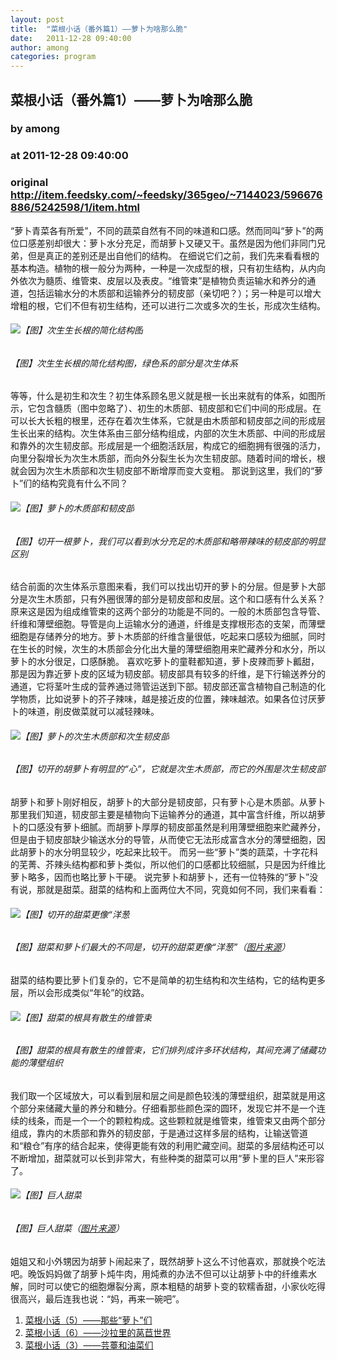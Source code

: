 ```yaml
---
layout: post
title:  "菜根小话（番外篇1）——萝卜为啥那么脆"
date:   2011-12-28 09:40:00
author: among
categories: program
---
```


## 菜根小话（番外篇1）——萝卜为啥那么脆
### by among
### at 2011-12-28 09:40:00
### original <http://item.feedsky.com/~feedsky/365geo/~7144023/596676886/5242598/1/item.html>

<p>“萝卜青菜各有所爱”，不同的蔬菜自然有不同的味道和口感。然而同叫“萝卜”的两位口感差别却很大：萝卜水分充足，而胡萝卜又硬又干。虽然是因为他们非同门兄弟，但是真正的差别还是出自他们的结构。 在细说它们之前，我们先来看看根的基本构造。植物的根一般分为两种，一种是一次成型的根，只有初生结构，从内向外依次为髓质、维管束、皮层以及表皮。“维管束”是植物负责运输水和养分的通道，包括运输水分的木质部和运输养分的韧皮部（亲切吧？）；另一种是可以增大增粗的根，它们不但有初生结构，还可以进行二次或多次的生长，形成次生结构。 </p>
<p> <span></span>
</p>
<h6><img title="【图】次生生长根的简化结构图" alt="【图】次生生长根的简化结构图" src="http://pic.yupoo.com/bowuxue_v/BBkmV1CV/13Zltf.jpg"></h6>
<h6>【图】次生生长根的简化结构图，绿色系的部分是次生体系</h6>
<p>等等，什么是初生和次生？初生体系顾名思义就是根一长出来就有的体系，如图所示，它包含髓质（图中忽略了）、初生的木质部、韧皮部和它们中间的形成层。在可以长大长粗的根里，还存在着次生体系，它就是由木质部和韧皮部之间的形成层生长出来的结构。次生体系由三部分结构组成，内部的次生木质部、中间的形成层和靠外的次生韧皮部。形成层是一个细胞活跃层，构成它的细胞拥有很强的活力，向里分裂增长为次生木质部，而向外分裂生长为次生韧皮部。随着时间的增长，根就会因为次生木质部和次生韧皮部不断增厚而变大变粗。 那说到这里，我们的“萝卜”们的结构究竟有什么不同？ </p>
<h6><img title="【图】萝卜的木质部和韧皮部" alt="【图】萝卜的木质部和韧皮部" src="http://pic.yupoo.com/bowuxue_v/BBkmVdjW/iA0R5.jpg"></h6>
<h6>【图】切开一根萝卜，我们可以看到水分充足的木质部和略带辣味的韧皮部的明显区别</h6>
<p>结合前面的次生体系示意图来看，我们可以找出切开的萝卜的分层。但是萝卜大部分是次生木质部，只有外圈很薄的部分是韧皮部和皮层。这个和口感有什么关系？原来这是因为组成维管束的这两个部分的功能是不同的。一般的木质部包含导管、纤维和薄壁细胞。导管是向上运输水分的通道，纤维是支撑根形态的支架，而薄壁细胞是存储养分的地方。萝卜木质部的纤维含量很低，吃起来口感较为细腻，同时在生长的时候，次生的木质部会分化出大量的薄壁细胞用来贮藏养分和水分，所以萝卜的水分很足，口感酥脆。 喜欢吃萝卜的童鞋都知道，萝卜皮辣而萝卜瓤甜，那是因为靠近萝卜皮的区域为韧皮部。韧皮部具有较多的纤维，是下行输送养分的通道，它将茎叶生成的营养通过筛管运送到下部。韧皮部还富含植物自己制造的化学物质，比如说萝卜的芥子辣味，越是接近皮的位置，辣味越浓。如果各位讨厌萝卜的味道，削皮做菜就可以减轻辣味。 </p>
<h6><img title="【图】萝卜的次生木质部和次生韧皮部" alt="【图】萝卜的次生木质部和次生韧皮部" src="http://pic.yupoo.com/bowuxue_v/BBkmWjfy/9EsB9.jpg"></h6>
<h6>【图】切开的胡萝卜有明显的“心”，它就是次生木质部，而它的外围是次生韧皮部</h6>
<p>胡萝卜和萝卜刚好相反，胡萝卜的大部分是韧皮部，只有萝卜心是木质部。从萝卜那里我们知道，韧皮部主要是植物向下运输养分的通道，其中富含纤维，所以胡萝卜的口感没有萝卜细腻。而胡萝卜厚厚的韧皮部虽然是利用薄壁细胞来贮藏养分，但是由于韧皮部缺少输送水分的导管，从而使它无法形成富含水分的薄壁细胞，因此胡萝卜的水分明显较少，吃起来比较干。 而另一些“萝卜”类的蔬菜，十字花科的芜菁、芥辣头结构都和萝卜类似，所以他们的口感都比较细腻，只是因为纤维比萝卜略多，因而也略比萝卜干硬。 说完萝卜和胡萝卜，还有一位特殊的“萝卜”没有说，那就是甜菜。甜菜的结构和上面两位大不同，究竟如何不同，我们来看看： </p>
<h6><img title="【图】切开的甜菜更像“洋葱" alt="【图】切开的甜菜更像“洋葱" src="http://pic.yupoo.com/bowuxue_v/BBkmWYeD/4L6jt.jpg"></h6>
<h6>【图】甜菜和萝卜们最大的不同是，切开的甜菜更像“洋葱”（<a href="http://www.365geo.com/npuir.npust.edu.tw">图片来源</a>）</h6>
<p>甜菜的结构要比萝卜们复杂的，它不是简单的初生结构和次生结构，它的结构更多层，所以会形成类似“年轮”的纹路。 </p>
<h6><img title="【图】甜菜的根具有散生的维管束" alt="【图】甜菜的根具有散生的维管束" src="http://pic.yupoo.com/bowuxue_v/BBkmXFGQ/haUSQ.jpg"></h6>
<h6>【图】甜菜的根具有散生的维管束，它们排列成许多环状结构，其间充满了储藏功能的薄壁组织</h6>
<p>我们取一个区域放大，可以看到层和层之间是颜色较浅的薄壁组织，甜菜就是用这个部分来储藏大量的养分和糖分。仔细看那些颜色深的圆环，发现它并不是一个连续的线条，而是一个一个的颗粒构成。这些颗粒就是维管束，维管束又由两个部分组成，靠内的木质部和靠外的韧皮部，于是通过这样多层的结构，让输送管道和“粮仓”有序的结合起来，使得更能有效的利用贮藏空间。甜菜的多层结构还可以不断增加，甜菜就可以长到非常大，有些种类的甜菜可以用“萝卜里的巨人”来形容了。 </p>
<h6><img title="【图】巨人甜菜" alt="【图】巨人甜菜" src="http://pic.yupoo.com/bowuxue_v/BBkmZ0iW/11MAwp.jpg"></h6>
<h6>【图】巨人甜菜（<a href="http://eblog.cersp.com">图片来源</a>）</h6>
<p>姐姐又和小外甥因为胡萝卜闹起来了，既然胡萝卜这么不讨他喜欢，那就换个吃法吧。晚饭妈妈做了胡萝卜炖牛肉，用炖煮的办法不但可以让胡萝卜中的纤维素水解，同时可以使它的细胞爆裂分离，原本粗糙的胡萝卜变的软糯香甜，小家伙吃得很高兴，最后连我也说：“妈，再来一碗吧”。</p>
<ol>
<li><a href="http://www.365geo.com/127.html" rel="bookmark" title="菜根小话（5）——那些“萝卜”们">菜根小话（5）——那些“萝卜”们</a></li>
<li><a href="http://www.365geo.com/129.html" rel="bookmark" title="菜根小话（6）——沙拉里的莴苣世界">菜根小话（6）——沙拉里的莴苣世界</a></li>
<li><a href="http://www.365geo.com/124.html" rel="bookmark" title="菜根小话（3）——芸薹和油菜们">菜根小话（3）——芸薹和油菜们</a></li>
</ol><img src="http://www1.feedsky.com/t1/596676886/365geo/feedsky/s.gif?r=http://item.feedsky.com/~feedsky/365geo/~7144023/596676886/5242598/1/item.html" border="0" height="0" width="0">
